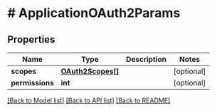 # # ApplicationOAuth2Params

## Properties

Name | Type | Description | Notes
------------ | ------------- | ------------- | -------------
**scopes** | [**OAuth2Scopes[]**](OAuth2Scopes.md) |  | [optional]
**permissions** | **int** |  | [optional]

[[Back to Model list]](../../README.md#models) [[Back to API list]](../../README.md#endpoints) [[Back to README]](../../README.md)
